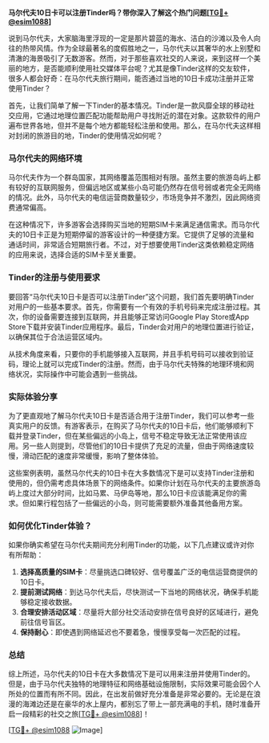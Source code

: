 **马尔代夫10日卡可以注册Tinder吗？带你深入了解这个热门问题[[TG💪+ @esim1088](https://t.me/s/esim1088)]**

说到马尔代夫，大家脑海里浮现的一定是那片碧蓝的海水、洁白的沙滩以及令人向往的热带风情。作为全球最著名的度假胜地之一，马尔代夫以其奢华的水上别墅和清澈的海景吸引了无数游客。然而，对于那些喜欢社交的人来说，来到这样一个美丽的地方，是否能顺利使用社交媒体平台呢？尤其是像Tinder这样的交友软件，很多人都会好奇：在马尔代夫旅行期间，能否通过当地的10日卡成功注册并正常使用Tinder？

首先，让我们简单了解一下Tinder的基本情况。Tinder是一款风靡全球的移动社交应用，它通过地理位置匹配功能帮助用户寻找附近的潜在对象。这款软件的用户遍布世界各地，但并不是每个地方都能轻松注册和使用。那么，在马尔代夫这样相对封闭的旅游目的地，Tinder的使用情况如何呢？

### 马尔代夫的网络环境

马尔代夫作为一个群岛国家，其网络覆盖范围相对有限。虽然主要的旅游岛屿上都有较好的互联网服务，但偏远地区或某些小岛可能仍然存在信号弱或者完全无网络的情况。此外，马尔代夫的电信运营商数量较少，市场竞争并不激烈，因此网络资费通常偏高。

在这种情况下，许多游客会选择购买当地的短期SIM卡来满足通信需求。而马尔代夫的10日卡正是为短期停留的游客设计的一种便捷方案。它提供了足够的流量和通话时间，非常适合短期旅行者。不过，对于想要使用Tinder这类依赖稳定网络的应用来说，选择合适的SIM卡至关重要。

### Tinder的注册与使用要求

要回答“马尔代夫10日卡是否可以注册Tinder”这个问题，我们首先要明确Tinder对用户的一些基本要求。首先，你需要有一个有效的手机号码来完成注册过程。其次，你的设备需要连接到互联网，并且能够正常访问Google Play Store或App Store下载并安装Tinder应用程序。最后，Tinder会对用户的地理位置进行验证，以确保其位于合法运营区域内。

从技术角度来看，只要你的手机能够接入互联网，并且手机号码可以接收到验证码，理论上就可以完成Tinder的注册。然而，由于马尔代夫特殊的地理环境和网络状况，实际操作中可能会遇到一些挑战。

### 实际体验分享

为了更直观地了解马尔代夫10日卡是否适合用于注册Tinder，我们可以参考一些真实用户的反馈。有游客表示，在购买了马尔代夫的10日卡后，他们能够顺利下载并登录Tinder，但在某些偏远的小岛上，信号不稳定导致无法正常使用该应用。另一些人则提到，尽管他们的10日卡提供了充足的流量，但由于网络速度较慢，滑动匹配的速度非常缓慢，影响了整体体验。

这些案例表明，虽然马尔代夫的10日卡在大多数情况下是可以支持Tinder注册和使用的，但仍需考虑具体场景下的网络条件。如果你计划在马尔代夫的主要旅游岛屿上度过大部分时间，比如马累、马伊岛等地，那么10日卡应该能满足你的需求。但如果行程包括了一些偏远的小岛，则可能需要额外准备其他备用方案。

### 如何优化Tinder体验？

如果你确实希望在马尔代夫期间充分利用Tinder的功能，以下几点建议或许对你有所帮助：

1. **选择高质量的SIM卡**：尽量挑选口碑较好、信号覆盖广泛的电信运营商提供的10日卡。
2. **提前测试网络**：到达马尔代夫后，尽快测试一下当地的网络状况，确保手机能够稳定接收数据。
3. **合理安排活动区域**：尽量将大部分社交活动安排在信号良好的区域进行，避免前往信号盲区。
4. **保持耐心**：即使遇到网络延迟也不要着急，慢慢享受每一次匹配的过程。

### 总结

综上所述，马尔代夫的10日卡在大多数情况下是可以用来注册并使用Tinder的。但是，由于马尔代夫独特的地理特征和网络基础设施限制，实际效果可能会因个人所处的位置而有所不同。因此，在出发前做好充分准备是非常必要的。无论是在浪漫的海滩边还是在豪华的水上屋内，都别忘了带上一部充满电的手机，随时准备开启一段精彩的社交之旅[[TG💪+ @esim1088](https://t.me/s/esim1088)]！

[[TG💪+ @esim1088](https://t.me/s/esim1088) ![Image](https://i.postimg.cc/4NQfJmqS/Snipaste-2025-05-13-00-14-12.png)]